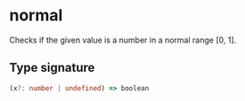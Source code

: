 # normal

Checks if the given value is a number in a normal range [0, 1].

## Type signature

<!-- prettier-ignore-start -->
```typescript
(x?: number | undefined) => boolean
```
<!-- prettier-ignore-end -->
